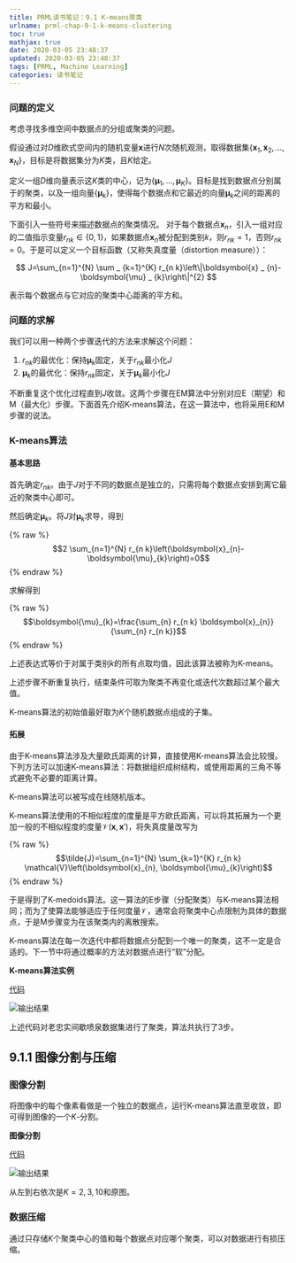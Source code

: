 ```yaml
---
title: PRML读书笔记：9.1 K-means聚类
urlname: prml-chap-9-1-k-means-clustering
toc: true
mathjax: true
date: 2020-03-05 23:48:37
updated: 2020-03-05 23:48:37
tags: [PRML, Machine Learning]
categories: 读书笔记
---
```


### 问题的定义

考虑寻找多维空间中数据点的分组或聚类的问题。

<!--more-->

假设通过对$D$维欧式空间内的随机变量$\boldsymbol{x}$进行$N$次随机观测，取得数据集$\{\boldsymbol{x}_1, \boldsymbol{x}_2, \dots, \boldsymbol{x}_N\}$，目标是将数据集分为$K$类，且$K$给定。

定义一组$D$维向量表示这$K$类的中心，记为$\{\boldsymbol{\mu}_1, \dots, \boldsymbol{\mu}_K\}$。目标是找到数据点分别属于的聚类，以及一组向量$\{\boldsymbol{\mu}_k\}$，使得每个数据点和它最近的向量$\boldsymbol{\mu}_k$之间的距离的平方和最小。

下面引入一些符号来描述数据点的聚类情况。 对于每个数据点$\boldsymbol{x} _ n$，引入一组对应的二值指示变量$r _ {nk} \in \{0, 1\}$，如果数据点$\boldsymbol{x} _ n$被分配到类别$k$，则$r _ {nk} = 1$，否则$r _ {nk} = 0$。于是可以定义一个目标函数（又称失真度量（distortion measure））：

$$
J=\sum_{n=1}^{N} \sum _ {k=1}^{K} r_{n k}\left\|\boldsymbol{x} _ {n}-\boldsymbol{\mu} _ {k}\right\|^{2}
$$

表示每个数据点与它对应的聚类中心距离的平方和。

### 问题的求解

我们可以用一种两个步骤迭代的方法来求解这个问题：

1. $r_{nk}$的最优化：保持$\boldsymbol{\mu }_ k$固定，关于$r _ {nk}$最小化$J$
2. $\boldsymbol{\mu} _ k$的最优化：保持$r _ {nk}$固定，关于$\boldsymbol{\mu} _ k$最小化$J$

不断重复这个优化过程直到$J$收敛。这两个步骤在EM算法中分别对应E（期望）和M（最大化）步骤。下面首先介绍K-means算法，在这一算法中，也将采用E和M步骤的说法。

### K-means算法

#### 基本思路

首先确定$r_{nk}$。由于$J$对于不同的数据点是独立的，只需将每个数据点安排到离它最近的聚类中心即可。

然后确定$\boldsymbol{\mu}_k$。将$J$对$\boldsymbol{\mu}_k$求导，得到

{% raw %}
$$2 \sum_{n=1}^{N} r_{n k}\left(\boldsymbol{x}_{n}-\boldsymbol{\mu}_{k}\right)=0$$
{% endraw %}

求解得到

{% raw %}
$$\boldsymbol{\mu}_{k}=\frac{\sum_{n} r_{n k} \boldsymbol{x}_{n}}{\sum_{n} r_{n k}}$$
{% endraw %}

上述表达式等价于对属于类别$k$的所有点取均值，因此该算法被称为K-means。

上述步骤不断重复执行，结束条件可取为聚类不再变化或迭代次数超过某个最大值。

K-means算法的初始值最好取为$K$个随机数据点组成的子集。

#### 拓展

由于K-means算法涉及大量欧氏距离的计算，直接使用K-means算法会比较慢。下列方法可以加速K-means算法：将数据组织成树结构，或使用距离的三角不等式避免不必要的距离计算。

K-means算法可以被写成在线随机版本。

K-means算法使用的不相似程度的度量是平方欧氏距离，可以将其拓展为一个更加一般的不相似程度的度量$\mathcal{V}(\boldsymbol{x}, \boldsymbol{x}')$，将失真度量改写为

{% raw %}
$$\tilde{J}=\sum_{n=1}^{N} \sum_{k=1}^{K} r_{n k} \mathcal{V}\left(\boldsymbol{x}_{n}, \boldsymbol{\mu}_{k}\right)$$
{% endraw %}

于是得到了K-medoids算法。这一算法的E步骤（分配聚类）与K-means算法相同；而为了使算法能够适应于任何度量$\mathcal{V}$，通常会将聚类中心点限制为具体的数据点，于是M步骤变为在该聚类内的离散搜索。

K-means算法在每一次迭代中都将数据点分配到一个唯一的聚类，这不一定是合适的。下一节中将通过概率的方法对数据点进行“软”分配。

**K-means算法实例**

[代码](https://github.com/zhanghuimeng/prml-code/blob/master/chp_09/09-01_01_k-means.py)

![输出结果](09-01_01_k-means.png)

上述代码对老忠实间歇喷泉数据集进行了聚类，算法共执行了3步。

## 9.1.1 图像分割与压缩

### 图像分割

将图像中的每个像素看做是一个独立的数据点，运行K-means算法直至收敛，即可得到图像的一个$K$-分割。

**图像分割**

[代码](https://github.com/zhanghuimeng/prml-code/blob/master/chp_09/09-01_02_image-segmentation.py)

![输出结果](09-01_02_image-segmentation.png)

从左到右依次是$K=2, 3, 10$和原图。

### 数据压缩

通过只存储$K$个聚类中心的值和每个数据点对应哪个聚类，可以对数据进行有损压缩。
